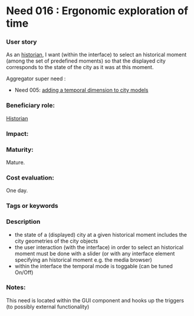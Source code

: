 # Need 016 : Ergonomic exploration of time
 

### User story
As an [historian](Roles.md#city-knowledgeable-person), I want (within the interface) to select an historical moment (among the set of predefined moments) so that the displayed city corresponds to the state of the city as it was at this moment.

Aggregator super need :
* Need 005: [adding a temporal dimension to city models](Need005.md)

### Beneficiary role:
[Historian](Roles.md#city-knowledgeable-person)

### Impact: 

### Maturity:
Mature.

### Cost evaluation:
One day.

### Tags or keywords

### Description
- the state of a (displayed) city at a given historical moment includes the city geometries of the city objects 
- the user interaction (with the interface) in order to select an historical moment must be done with a slider (or with any interface element specifying an historical moment e.g. the media browser)
- within the interface the temporal mode is toggable (can be tuned On/Off)

### Notes:
This need is located within the GUI component and hooks up the triggers (to possibly external functionality)

